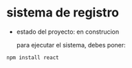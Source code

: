 <h1> sistema de registro </h1>

- estado del proyecto: en construcion

  para ejecutar el sistema, debes poner:
  
```npm install react``` 

